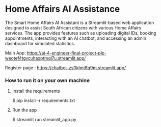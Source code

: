 # Home Affairs AI Assistance
The Smart Home Affairs AI Assistant is a Streamlit-based web application designed to assist South African citizens with various Home Affairs services. The app provides features such as uploading digital IDs, booking appointments, interacting with an AI chatbot, and accessing an admin dashboard for simulated statistics.

Main App: https://ai-4-engineer-final-project-plp-weotef4tgvcuhaxptmql7u.streamlit.app/


Register page : https://chatbot-zs0khnt6q9m.streamlit.app/

### How to run it on your own machine

1. Install the requirements

   $ pip install -r requirements.txt
   

2. Run the app
   
   $ streamlit run streamlit_app.py
   
